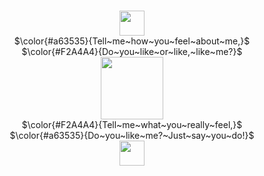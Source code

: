 <p align="center"> <br />
  <img src="https://github.com/user-attachments/assets/91b6574c-85b9-43a8-98cc-769409c6b3b0" "width="100" height="40">  <br />
$\color{#a63535}{Tell~me~how~you~feel~about~me,}$ <br />
$\color{#F2A4A4}{Do~you~like~or~like,~like~me?}$ <br />
<img src="https://xyz.crd.co/assets/images/gallery22/dafe25e4.png?v=de6feabd" "width=10" height="100">  <br />
$\color{#F2A4A4}{Tell~me~what~you~really~feel,}$ <br />
$\color{#a63535}{Do~you~like~me?~Just~say~you~do!}$ <br />
 <img src="https://github.com/user-attachments/assets/fa80946b-6d14-42cc-9b56-247c2adfe43b" "width="100" height="40">  <br />

